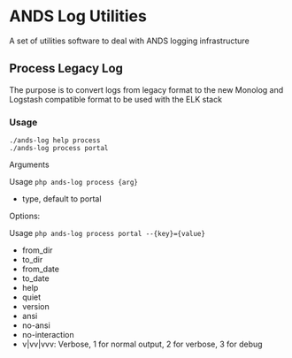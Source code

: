 # ANDS Log Utilities
A set of utilities software to deal with ANDS logging infrastructure

## Process Legacy Log
The purpose is to convert logs from legacy format to the new Monolog and Logstash compatible format to be used with the ELK stack

### Usage
```
./ands-log help process
./ands-log process portal
```
Arguments

Usage `php ands-log process {arg}`

* type, default to portal

Options:

Usage `php ands-log process portal --{key}={value}`

* from_dir
* to_dir
* from_date
* to_date
* help
* quiet
* version
* ansi
* no-ansi
* no-interaction
* v|vv|vvv: Verbose, 1 for normal output, 2 for verbose, 3 for debug